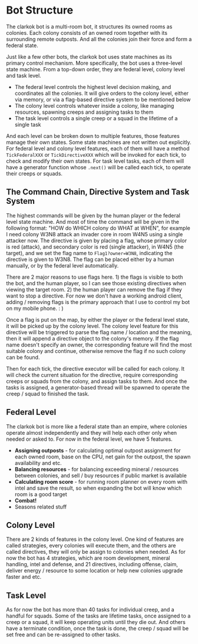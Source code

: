 # Bot Structure

The clarkok bot is a multi-room bot, it structures its owned rooms as colonies. Each colony consists of an owned room together with its surrounding remote outposts. And all the colonies join their force and form a federal state.

Just like a few other bots, the clarkok bot uses state machines as its primary control mechanism. More specifically, the
bot uses a three-level state machine. From a top-down order, they are federal level, colony level and task level.

 * The federal level controls the highest level decision making, and coordinates all the colonies. It will give orders to the colony level, either via memory, or via a flag-based directive system to be mentioned below
 * The colony level controls whatever inside a colony, like managing resources, spawning creeps and assigning tasks to them
 * The task level controls a single creep or a squad in the lifetime of a single task

And each level can be broken down to multiple features, those features manage their own states. Some state machines arenot written out explicitly. For federal level and colony level features, each of them will have a method`TickFederalXXX` or `TickDirectiveXXX` which will be invoked for each tick, to check and modify their own states. Fortask level tasks, each of them will have a generator function whose `.next()` will be called each tick, to operate theircreeps or squads.

## The Command Chain, Directive System and Task System

The highest commands will be given by the human player or the federal level state machine. And most of time the commandwill be given in the following format: "HOW do WHICH colony do WHAT at WHEN", for example I need colony W3N8 attack aninvader core in room W4N5 using a single attacker now. The directive is given by placing a flag, whose primary color isred (attack), and secondary color is red (single attacker), in W4N5 (the target), and we set the flag name to`Flag1?owner=W3N8`, indicating the directive is given to W3N8. The flag can be placed either by a human manually, or by the federallevel automatically.

There are 2 major reasons to use flags here. 1) the flags is visible to both the bot, and the human player, so I can seethose existing directives when viewing the target room. 2) the human player can remove the flag if they want to stop adirective. For now we don't have a working android client, adding / removing flags is the primary approach that I use tocontrol my bot on my mobile phone. : )

Once a flag is put on the map, by either the player or the federal level state, it will be picked up by the colonylevel. The colony level feature for this directive will be triggered to parse the flag name / location and the meaning,then it will append a directive object to the colony's memory. If the flag name doesn't specify an owner, thecorresponding feature will find the most suitable colony and continue, otherwise remove the flag if no such colony canbe found.

Then for each tick, the directive executor will be called for each colony. It will check the current situation for thedirective, require corresponding creeps or squads from the colony, and assign tasks to them. And once the tasks isassigned, a generator-based thread will be spawned to operate the creep / squad to finished the task.

## Federal Level

The clarkok bot is more like a federal state than an empire, where colonies operate almost independently and theywill help each other only when needed or asked to. For now in the federal level, we have 5 features.

 * **Assigning outposts** - for calculating optimal outpost assignment for each owned room, base on the CPU, net gain forthe outpost, the spawn availability and etc.
 * **Balancing resources** - for balancing exceeding mineral / resources between colonies, and sell / buy resources ifpublic market is available
 * **Calculating room score** - for running room planner on every room with intel and save the result, so whenexpanding the bot will know which room is a good target
 * **Combat!**
 * Seasons related stuff

## Colony Level

There are 2 kinds of features in the colony level. One kind of features are called strategies, every colonies willexecute them, and the others are called directives, they will only be assign to colonies when needed. As for now the bothas 4 strategies, which are room development, mineral handling, intel and defense, and 21 directives, including offense,claim, deliver energy / resource to some location or help new colonies upgrade faster and etc.

## Task Level

As for now the bot has more than 40 tasks for individual creep, and a handful for squads. Some of the tasks are lifetimetasks, once assigned to a creep or a squad, it will keep operating units until they die out. And others have aterminate condition, once the task is done, the creep / squad will be set free and can be re-assigned to other tasks.

